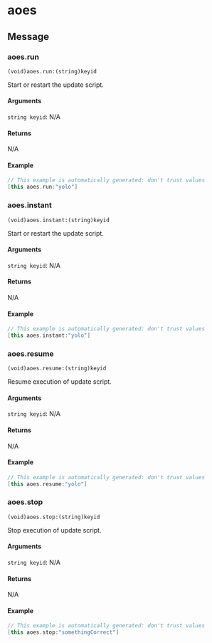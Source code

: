 # aoes
## Message
### **aoes.run**
`(void)aoes.run:(string)keyid `

Start or restart the update script.
#### Arguments
`string keyid`: N/A

#### Returns
N/A


#### Example
``` cpp
// This example is automatically generated: don't trust values
[this aoes.run:"yolo"]
```
### **aoes.instant**
`(void)aoes.instant:(string)keyid `

Start or restart the update script.
#### Arguments
`string keyid`: N/A

#### Returns
N/A


#### Example
``` cpp
// This example is automatically generated: don't trust values
[this aoes.instant:"yolo"]
```
### **aoes.resume**
`(void)aoes.resume:(string)keyid `

Resume execution of update script.
#### Arguments
`string keyid`: N/A

#### Returns
N/A


#### Example
``` cpp
// This example is automatically generated: don't trust values
[this aoes.resume:"yolo"]
```
### **aoes.stop**
`(void)aoes.stop:(string)keyid `

Stop execution of update script.
#### Arguments
`string keyid`: N/A

#### Returns
N/A


#### Example
``` cpp
// This example is automatically generated: don't trust values
[this aoes.stop:"somethingCorrect"]
```

